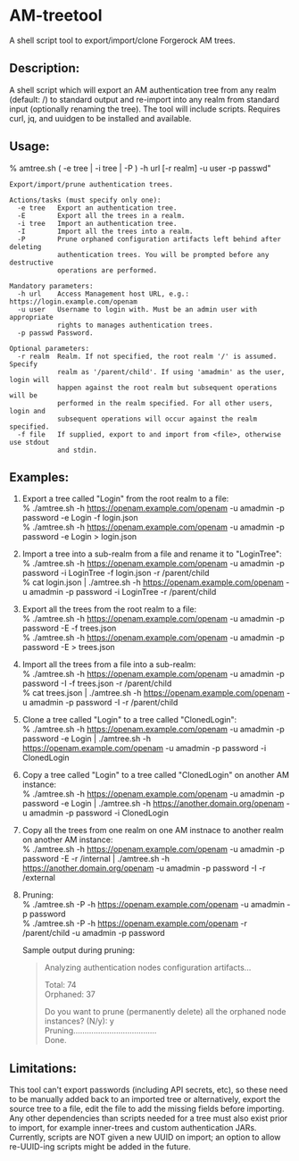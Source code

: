 # AM-treetool
A shell script tool to export/import/clone Forgerock AM trees.

## Description:
A shell script which will export an AM authentication tree from any realm (default: /) to standard output and re-import into any realm from standard input (optionally renaming the tree). The tool will include scripts. Requires curl, jq, and uuidgen to be installed and available.


## Usage: 
% amtree.sh ( -e tree | -i tree | -P ) -h url [-r realm] -u user -p passwd"  
  
    Export/import/prune authentication trees.  
  
    Actions/tasks (must specify only one):  
      -e tree   Export an authentication tree.  
      -E        Export all the trees in a realm.  
      -i tree   Import an authentication tree.  
      -I        Import all the trees into a realm.  
      -P        Prune orphaned configuration artifacts left behind after deleting  
                authentication trees. You will be prompted before any destructive  
                operations are performed.  
  
    Mandatory parameters:  
      -h url    Access Management host URL, e.g.: https://login.example.com/openam  
      -u user   Username to login with. Must be an admin user with appropriate  
                rights to manages authentication trees.  
      -p passwd Password.  
  
    Optional parameters:  
      -r realm  Realm. If not specified, the root realm '/' is assumed. Specify  
                realm as '/parent/child'. If using 'amadmin' as the user, login will  
                happen against the root realm but subsequent operations will be  
                performed in the realm specified. For all other users, login and  
                subsequent operations will occur against the realm specified.  
      -f file   If supplied, export to and import from <file>, otherwise use stdout  
                and stdin.  

## Examples:
1) Export a tree called "Login" from the root realm to a file:  
   % ./amtree.sh -h https://openam.example.com/openam -u amadmin -p password -e Login -f login.json  
   % ./amtree.sh -h https://openam.example.com/openam -u amadmin -p password -e Login > login.json  
  
2) Import a tree into a sub-realm from a file and rename it to "LoginTree":  
   % ./amtree.sh -h https://openam.example.com/openam -u amadmin -p password -i LoginTree -f login.json -r /parent/child  
   % cat login.json | ./amtree.sh -h https://openam.example.com/openam -u amadmin -p password -i LoginTree -r /parent/child  
  
3) Export all the trees from the root realm to a file:  
   % ./amtree.sh -h https://openam.example.com/openam -u amadmin -p password -E -f trees.json  
   % ./amtree.sh -h https://openam.example.com/openam -u amadmin -p password -E > trees.json  
  
4) Import all the trees from a file into a sub-realm:  
   % ./amtree.sh -h https://openam.example.com/openam -u amadmin -p password -I -f trees.json -r /parent/child  
   % cat trees.json | ./amtree.sh -h https://openam.example.com/openam -u amadmin -p password -I -r /parent/child  
  
5) Clone a tree called "Login" to a tree called "ClonedLogin":  
   % ./amtree.sh -h https://openam.example.com/openam -u amadmin -p password -e Login | ./amtree.sh -h https://openam.example.com/openam -u amadmin -p password -i ClonedLogin  
  
6) Copy a tree called "Login" to a tree called "ClonedLogin" on another AM instance:  
   % ./amtree.sh -h https://openam.example.com/openam -u amadmin -p password -e Login | ./amtree.sh -h https://another.domain.org/openam -u amadmin -p password -i ClonedLogin  
  
7) Copy all the trees from one realm on one AM instnace to another realm on another AM instance:  
   % ./amtree.sh -h https://openam.example.com/openam -u amadmin -p password -E -r /internal | ./amtree.sh -h https://another.domain.org/openam -u amadmin -p password -I -r /external  
  
8) Pruning:  
   % ./amtree.sh -P -h https://openam.example.com/openam -u amadmin -p password  
   % ./amtree.sh -P -h https://openam.example.com/openam -r /parent/child -u amadmin -p password  
  
   Sample output during pruning:  
       
   > Analyzing authentication nodes configuration artifacts...  
   >   
   > Total:    74  
   > Orphaned: 37  
   >   
   > Do you want to prune (permanently delete) all the orphaned node instances? (N/y): y  
   > Pruning.....................................  
   > Done.
  
## Limitations:
This tool can't export passwords (including API secrets, etc), so these need to be manually added back to an imported tree or alternatively, export the source tree to a file, edit the file to add the missing fields before importing. Any other dependencies than scripts needed for a tree must also exist prior to import, for example inner-trees and custom authentication JARs. Currently, scripts are NOT given a new UUID on import; an option to allow re-UUID-ing scripts might be added in the future.
